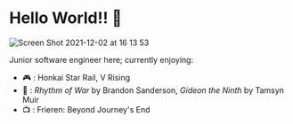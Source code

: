 # Hello World!! 👋
![Screen Shot 2021-12-02 at 16 13 53](https://user-images.githubusercontent.com/66642985/144523448-e080e0b0-812f-415e-a328-d93b1c69ceea.png)

Junior software engineer here; currently enjoying:
* 🎮  : Honkai Star Rail, V Rising
* 📖  : _Rhythm of War_ by Brandon Sanderson, _Gideon the Ninth_ by Tamsyn Muir
* 📺  : Frieren:  Beyond Journey's End
<!--
**xiaonile/xiaonile** is a ✨ _special_ ✨ repository because its `README.md` (this file) appears on your GitHub profile.

Here are some ideas to get you started:

- 🔭 I’m currently working on ...
- 🌱 I’m currently learning ...
- 👯 I’m looking to collaborate on ...
- 🤔 I’m looking for help with ...
- 💬 Ask me about ...
- 📫 How to reach me: ...
- 😄 Pronouns: ...
- ⚡ Fun fact: ...
-->
